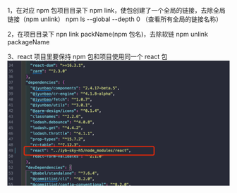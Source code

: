 1，在对应 npm 包项目目录下 npm link，使包创建了一个全局的链接，去除全局链接（npm unlink）
npm ls --global --depth 0 （查看所有全局的链接名称）

2，在项目目录下 npn link packName(npm 包名)，去除软链 npm unlink packageName

3、react 项目里要保持 npm 包和项目使用同一个 react 包
![npm调试本地包](./install原理/npm%E8%B0%83%E8%AF%95%E5%8C%85.png)
